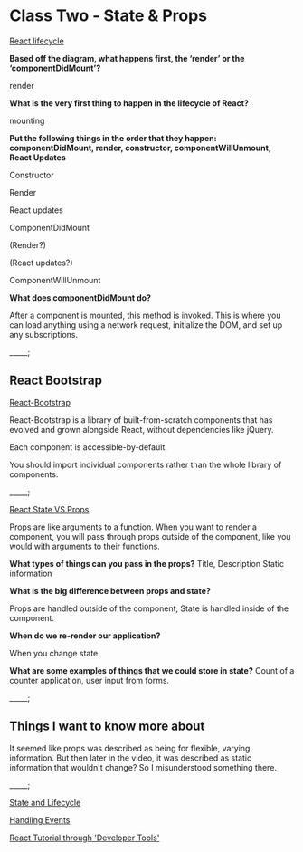 # Class Two - State & Props

[React lifecycle](https://medium.com/@joshuablankenshipnola/react-component-lifecycle-events-cb77e670a093)

**Based off the diagram, what happens first, the ‘render’ or the ‘componentDidMount’?**

  render

**What is the very first thing to happen in the lifecycle of React?**

  mounting

**Put the following things in the order that they happen: componentDidMount, render, constructor, componentWillUnmount, React Updates**

  Constructor

  Render

  React updates

  ComponentDidMount

  (Render?)

  (React updates?)

  ComponentWillUnmount

**What does componentDidMount do?**

  After a component is mounted, this method is invoked. This is where you can load anything using a network request, initialize the DOM, and set up any subscriptions.

_____;

## React Bootstrap

[React-Bootstrap](https://react-bootstrap.github.io/components/alerts)

React-Bootstrap is a library of built-from-scratch components that has evolved and grown alongside React, without dependencies like jQuery.

Each component is accessible-by-default.

You should import individual components rather than the whole library of components.

_____;

[React State VS Props](https://www.youtube.com/watch?v=IYvD9oBCuJI)

Props are like arguments to a function. When you want to render a component, you will pass through props outside of the component, like you would with arguments to their functions.

**What types of things can you pass in the props?**
  Title, Description
  Static information

**What is the big difference between props and state?**

  Props are handled outside of the component, State is handled inside of the component.

**When do we re-render our application?**

  When you change state.

**What are some examples of things that we could store in state?**
  Count of a counter application, user input from forms.

_____;

## Things I want to know more about

  It seemed like props was described as being for flexible, varying information. But then later in the video, it was described as static information that wouldn't change? So I misunderstood something there.

_____;

[State and Lifecycle](https://reactjs.org/docs/state-and-lifecycle.html)

[Handling Events](https://reactjs.org/docs/handling-events.html)

[React Tutorial through 'Developer Tools'](https://reactjs.org/tutorial/tutorial.html)
